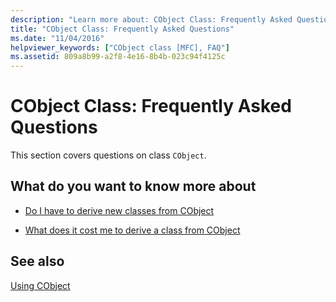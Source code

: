 ```yaml
---
description: "Learn more about: CObject Class: Frequently Asked Questions"
title: "CObject Class: Frequently Asked Questions"
ms.date: "11/04/2016"
helpviewer_keywords: ["CObject class [MFC], FAQ"]
ms.assetid: 809a8b99-a2f8-4e16-8b4b-023c94f4125c
---
```

# CObject Class: Frequently Asked Questions

This section covers questions on class `CObject`.

## What do you want to know more about

- [Do I have to derive new classes from CObject](do-i-have-to-derive-new-classes-from-cobject-q.md)

- [What does it cost me to derive a class from CObject](what-does-it-cost-me-to-derive-a-class-from-cobject-q.md)

## See also

[Using CObject](using-cobject.md)
